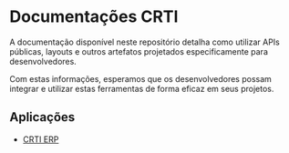 # Documentações CRTI

A documentação disponível neste repositório detalha como utilizar APIs públicas, layouts e outros artefatos projetados especificamente para desenvolvedores. 

Com estas informações, esperamos que os desenvolvedores possam integrar e utilizar estas ferramentas de forma eficaz em seus projetos.


## Aplicações

* [CRTI ERP](/crtierp/README.md)
